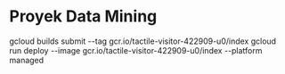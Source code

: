 # Proyek Data Mining

gcloud builds submit --tag gcr.io/tactile-visitor-422909-u0/index
gcloud run deploy --image gcr.io/tactile-visitor-422909-u0/index --platform managed
